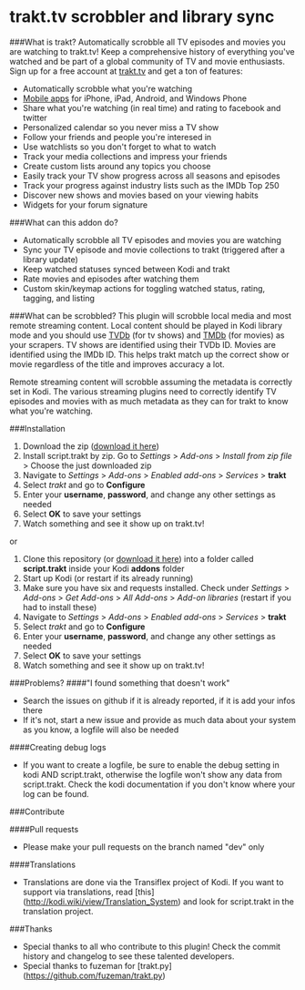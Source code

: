 trakt.tv scrobbler and library sync
==============================================

###What is trakt?
Automatically scrobble all TV episodes and movies you are watching to trakt.tv! Keep a comprehensive history of everything you've watched and be part of a global community of TV and movie enthusiasts. Sign up for a free account at [trakt.tv](http://trakt.tv) and get a ton of features:

* Automatically scrobble what you're watching
* [Mobile apps](http://trakt.tv/downloads) for iPhone, iPad, Android, and Windows Phone
* Share what you're watching (in real time) and rating to facebook and twitter
* Personalized calendar so you never miss a TV show
* Follow your friends and people you're interesed in
* Use watchlists so you don't forget to what to watch
* Track your media collections and impress your friends
* Create custom lists around any topics you choose
* Easily track your TV show progress across all seasons and episodes
* Track your progress against industry lists such as the IMDb Top 250
* Discover new shows and movies based on your viewing habits
* Widgets for your forum signature

###What can this addon do?
* Automatically scrobble all TV episodes and movies you are watching 
* Sync your TV episode and movie collections to trakt (triggered after a library update)
* Keep watched statuses synced between Kodi and trakt
* Rate movies and episodes after watching them
* Custom skin/keymap actions for toggling watched status, rating, tagging, and listing

###What can be scrobbled?
This plugin will scrobble local media and most remote streaming content. Local content should be played in Kodi library mode and you should use [TVDb](http://thetvdb.com/) (for tv shows) and [TMDb](http://themoviedb.org) (for movies) as your scrapers. TV shows are identified using their TVDb ID. Movies are identified using the IMDb ID. This helps trakt match up the correct show or movie regardless of the title and improves accuracy a lot.

Remote streaming content will scrobble assuming the metadata is correctly set in Kodi. The various streaming plugins need to correctly identify TV episodes and movies with as much metadata as they can for trakt to know what you're watching.

###Installation
1. Download the zip ([download it here](https://github.com/rectifyer/script.trakt/zipball/master))
2. Install script.trakt by zip. Go to *Settings* > *Add-ons* > *Install from zip file* > Choose the just downloaded zip
3. Navigate to *Settings* > *Add-ons* > *Enabled add-ons* > *Services* > **trakt**
4. Select *trakt* and go to **Configure**
5. Enter your **username**, **password**, and change any other settings as needed
6. Select **OK** to save your settings
7. Watch something and see it show up on trakt.tv!

or

1. Clone this repository (or [download it here](https://github.com/rectifyer/script.trakt/zipball/master)) into a folder called **script.trakt** inside your Kodi **addons** folder
2. Start up Kodi (or restart if its already running)
3. Make sure you have six and requests installed. Check under *Settings* > *Add-ons* > *Get Add-ons* > *All Add-ons* > *Add-on libraries* (restart if you had to install these)
4. Navigate to *Settings* > *Add-ons* > *Enabled add-ons* > *Services* > **trakt**
5. Select *trakt* and go to **Configure**
6. Enter your **username**, **password**, and change any other settings as needed
7. Select **OK** to save your settings
8. Watch something and see it show up on trakt.tv!

###Problems?
####"I found something that doesn't work"
* Search the issues on github if it is already reported, if it is add your infos there
* If it's not, start a new issue and provide as much data about your system as you know, a logfile will also be needed

####Creating debug logs
* If you want to create a logfile, be sure to enable the debug setting in kodi AND script.trakt, otherwise the logfile won't show any data from script.trakt. Check the kodi documentation if you don't know where your log can be found.

###Contribute

####Pull requests
* Please make your pull requests on the branch named "dev" only

####Translations
* Translations are done via the Transiflex project of Kodi. If you want to support via translations, read [this] (http://kodi.wiki/view/Translation_System) and look for script.trakt in the translation project.

###Thanks
* Special thanks to all who contribute to this plugin! Check the commit history and changelog to see these talented developers.
* Special thanks to fuzeman for [trakt.py] (https://github.com/fuzeman/trakt.py)
